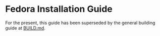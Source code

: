 # Fedora Installation Guide

For the present, this guide has been superseded by the general building guide at [BUILD.md](https://github.com/mikebrady/shairport-sync/blob/development/BUILD.md).
